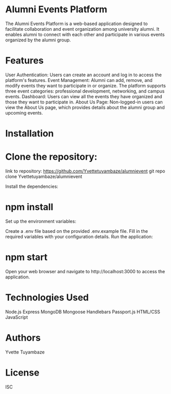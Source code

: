 # Alumni Events Platform
The Alumni Events Platform is a web-based application designed to facilitate collaboration and event organization among university alumni. It enables alumni to connect with each other and participate in various events organized by the alumni group.

# Features
User Authentication: Users can create an account and log in to access the platform's features.
Event Management: Alumni can add, remove, and modify events they want to participate in or organize. The platform supports three event categories: professional development, networking, and campus events.
Dashboard: Users can view all the events they have organized and those they want to participate in.
About Us Page: Non-logged-in users can view the About Us page, which provides details about the alumni group and upcoming events.
# Installation
# Clone the repository:

link to repository: https://github.com/Yvettetuyambaze/alumnievent
git repo clone Yvettetuyambaze/alumnievent

Install the dependencies:


# npm install
Set up the environment variables:

Create a .env file based on the provided .env.example file.
Fill in the required variables with your configuration details.
Run the application:


# npm start
Open your web browser and navigate to http://localhost:3000 to access the application.

# Technologies Used
Node.js
Express
MongoDB
Mongoose
Handlebars
Passport.js
HTML/CSS
JavaScript
# Authors
Yvette Tuyambaze
# License 
ISC